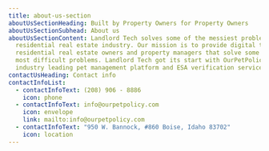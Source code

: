 ```yaml
---
title: about-us-section
aboutUsSectionHeading: Built by Property Owners for Property Owners
aboutUsSectionSubhead: About us
aboutUsSectionContent: Landlord Tech solves some of the messiest problems in the
  residential real estate industry. Our mission is to provide digital tools to
  residential real estate owners and property managers that solve some of their
  most difficult problems. Landlord Tech got its start with OurPetPolicy, an
  industry leading pet management platform and ESA verification service.
contactUsHeading: Contact info
contactInfoList:
  - contactInfoText: (208) 906 - 8886
    icon: phone
  - contactInfoText: info@ourpetpolicy.com
    icon: envelope
    link: mailto:info@ourpetpolicy.com
  - contactInfoText: "950 W. Bannock, #860 Boise, Idaho 83702"
    icon: location
---
```

